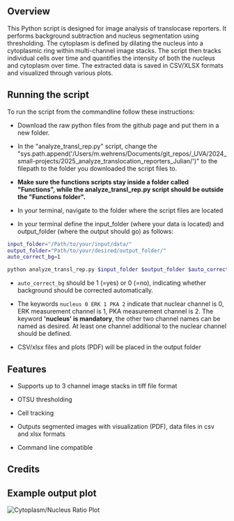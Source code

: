 ## Overview
This Python script is designed for image analysis of translocase reporters. It performs background subtraction and nucleus segmentation using thresholding. The cytoplasm is defined by dilating the nucleus into a cytoplasmic ring within multi-channel image stacks. The script then tracks individual cells over time and quantifies the intensity of both the nucleus and cytoplasm over time. The extracted data is saved in CSV/XLSX formats and visualized through various plots.


## Running the script

To run the script from the commandline follow these instructions:
- Download the raw python files from the github page and put them in a new folder. 

- In the "analyze_transl_rep.py" script, change the "sys.path.append('/Users/m.wehrens/Documents/git_repos/_UVA/2024_small-projects/2025_analyze_translocation_reporters_Julian/')" to the filepath to the folder you downloaded the script files to.

- **Make sure the functions scripts stay inside a folder called "Functions", while the analyze_transl_rep.py script should be outside the "Functions folder".**

- In your terminal, navigate to the folder where the script files are located

- In your terminal define the input_folder (where your data is located) and output_folder (where the output should go) as follows:

```bash
input_folder="/Path/to/your/input/data/"
output_folder="Path/to/your/desired/output_folder/"
auto_correct_bg=1

python analyze_transl_rep.py $input_folder $output_folder $auto_correct_bg nucleus 0 ERK 1 PKA 2
```

- `auto_correct_bg` should be 1 (=yes) or 0 (=no), indicating whether background should be corrected automatically.

- The keywords `nucleus 0 ERK 1 PKA 2` indicate that nuclear channel is 0, ERK measurement channel is 1, PKA measurement channel is 2. The keyword **'nucleus' is mandatory**, the other two channel names can be named as desired. At least one channel additional to the nuclear channel should be defined.

- CSV/xlsx files and plots (PDF) will be placed in the output folder


## Features

- Supports up to 3 channel image stacks in tiff file format

- OTSU thresholding

- Cell tracking

- Outputs segmented images with visualization (PDF), data files in csv and xlsx formats

- Command line compatible





## Credits



## Example output plot


![Cytoplasm/Nucleus Ratio Plot](images/example_plot.png)



 

